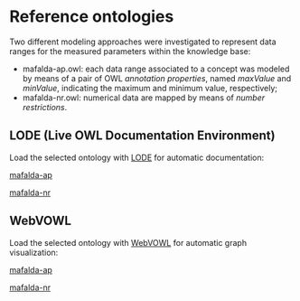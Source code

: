 # Reference ontologies

Two different modeling approaches were investigated to represent data ranges for the measured parameters within the knowledge base:

- mafalda-ap.owl: each data range associated to a concept was modeled by means of a pair of OWL _annotation properties_, named _maxValue_ and _minValue_, indicating the maximum and minimum value, respectively;
- mafalda-nr.owl: numerical data are mapped by means of _number restrictions_.

## LODE (Live OWL Documentation Environment)

Load the selected ontology with [LODE](http://www.essepuntato.it/lode) for automatic documentation:

[mafalda-ap](http://www.essepuntato.it/lode/owlapi/https://raw.githubusercontent.com/sisinflab-swot/mafalda/master/ontology/mafalda-ap.owl) 

[mafalda-nr](http://www.essepuntato.it/lode/owlapi/https://raw.githubusercontent.com/sisinflab-swot/mafalda/master/ontology/mafalda-nr.owl)

## WebVOWL

Load the selected ontology with [WebVOWL](http://vowl.visualdataweb.org/webvowl.html) for automatic graph visualization: 

[mafalda-ap](http://visualdataweb.de/webvowl/#iri=https://raw.githubusercontent.com/sisinflab-swot/mafalda/master/ontology/mafalda-ap.owl) 

[mafalda-nr](http://visualdataweb.de/webvowl/#iri=https://raw.githubusercontent.com/sisinflab-swot/mafalda/master/ontology/mafalda-nr.owl)